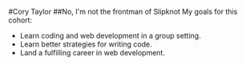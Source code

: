 #Cory Taylor
##No, I'm not the frontman of Slipknot
My goals for this cohort:
- Learn coding and web development in a group setting.
- Learn better strategies for writing code.
- Land a fulfilling career in web development.
